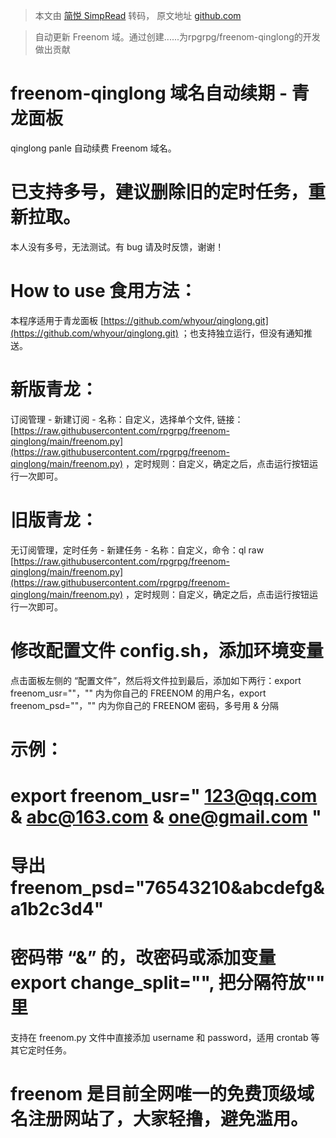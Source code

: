 > 本文由 [简悦 SimpRead](http://ksria.com/simpread/) 转码， 原文地址 [github.com](https://github.com/rpgrpg/freenom-qinglong)

> 自动更新 Freenom 域。通过创建......为rpgrpg/freenom-qinglong的开发做出贡献

[](#freenom-qinglong-域名自动续期-青龙面板)freenom-qinglong 域名自动续期 - 青龙面板
===============================================================

qinglong panle 自动续费 Freenom 域名。

[](#已支持多号建议删除旧的定时任务重新拉取)已支持多号，建议删除旧的定时任务，重新拉取。
==============================================

本人没有多号，无法测试。有 bug 请及时反馈，谢谢！

[](#how-to-use食用方法)How to use 食用方法：
===================================

本程序适用于青龙面板 [https://github.com/whyour/qinglong.git](https://github.com/whyour/qinglong.git) ；也支持独立运行，但没有通知推送。

[](#新版青龙)新版青龙：
==============

订阅管理 - 新建订阅 - 名称：自定义，选择单个文件, 链接：[https://raw.githubusercontent.com/rpgrpg/freenom-qinglong/main/freenom.py](https://raw.githubusercontent.com/rpgrpg/freenom-qinglong/main/freenom.py) ，定时规则：自定义，确定之后，点击运行按钮运行一次即可。

[](#旧版青龙)旧版青龙：
==============

无订阅管理，定时任务 - 新建任务 - 名称：自定义，命令：ql raw [https://raw.githubusercontent.com/rpgrpg/freenom-qinglong/main/freenom.py](https://raw.githubusercontent.com/rpgrpg/freenom-qinglong/main/freenom.py) ，定时规则：自定义，确定之后，点击运行按钮运行一次即可。

[](#修改配置文件configsh添加环境变量)修改配置文件 config.sh，添加环境变量
================================================

点击面板左侧的 “配置文件”，然后将文件拉到最后，添加如下两行：export freenom_usr=""，"" 内为你自己的 FREENOM 的用户名，export freenom_psd=""，"" 内为你自己的 FREENOM 密码，多号用 & 分隔

[](#示例)示例：
==========

[](#export-freenom_usr123qqcomabc163comonegmailcom)export freenom_usr=" [123@qq.com](mailto:123@qq.com) & [abc@163.com](mailto:abc@163.com) & [one@gmail.com](mailto:one@gmail.com) "
=====================================================================================================================================================================================

[](#export-freenom_psd76543210abcdefga1b2c3d4)导出 freenom_psd="76543210&abcdefg&a1b2c3d4"
========================================================================================

[](#密码带的改密码或添加变量export-change_split把分隔符放里)密码带 “&” 的，改密码或添加变量 export change_split="", 把分隔符放"" 里
==============================================================================================

支持在 freenom.py 文件中直接添加 username 和 password，适用 crontab 等其它定时任务。

[](#freenom是目前全网唯一的免费顶级域名注册网站了大家轻撸避免滥用)freenom 是目前全网唯一的免费顶级域名注册网站了，大家轻撸，避免滥用。
=============================================================================